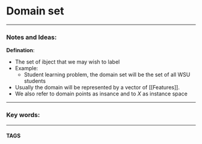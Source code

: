 # Domain set


---
### Notes and Ideas:
**Defination**:
- The set of ibject that we may wish to label
- Example:
	- Student learning problem, the domain set will be the set of all  WSU students 
- Usually the domain will be represented by a vector of [[Features]].
- We also refer to domain points as insance and to $X$ as instance space
	


---

### Key words:

---
#### TAGS
